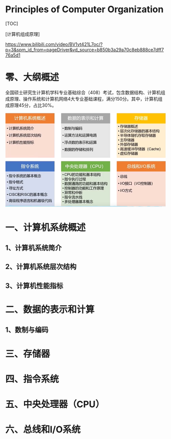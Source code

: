 # Principles of Computer Organization

[TOC]

[计算机组成原理]

https://www.bilibili.com/video/BV1vt421L7oc/?p=3&spm_id_from=pageDriver&vd_source=b850b3a29a70c8eb888ce7dff776a5d1



# 零、大纲概述

​	全国硕士研究生计算机学科专业基础综合（408）考试，包含数据结构、计算机组成原理、操作系统和计算机网络4大专业基础课程，满分150分。其中，计算机组成原理45分，占比30%。

![image-20240719125510643](images/image-20240719125510643.png)

# 一、计算机系统概述

## 1、计算机系统简介

## 2、计算机系统层次结构

## 3、计算机性能指标

# 二、数据的表示和计算

## 1、数制与编码

# 三、存储器

# 四、指令系统

# 五、中央处理器（CPU）

# 六、总线和I/O系统